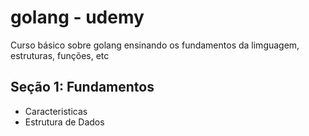 # golang - udemy

Curso básico sobre golang ensinando os fundamentos da limguagem, estruturas, funções, etc

## Seção 1: Fundamentos

- Caracteristicas
- Estrutura de Dados
